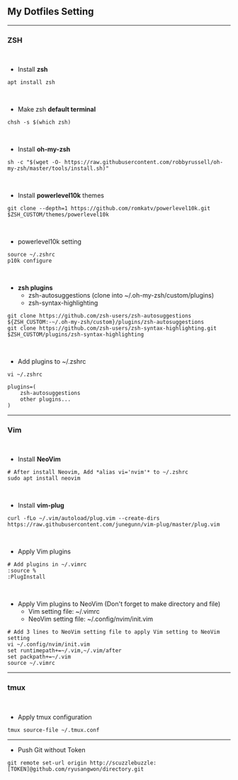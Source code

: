 ## My Dotfiles Setting

----
### ZSH
<br>

- Install **zsh**
```
apt install zsh
```

<br>

- Make zsh **default terminal**
```
chsh -s $(which zsh)
```

<br>

- Install **oh-my-zsh**
```
sh -c "$(wget -O- https://raw.githubusercontent.com/robbyrussell/oh-my-zsh/master/tools/install.sh)"
```

<br>

- Install **powerlevel10k** themes
```
git clone --depth=1 https://github.com/romkatv/powerlevel10k.git $ZSH_CUSTOM/themes/powerlevel10k
```

<br>

- powerlevel10k setting
```
source ~/.zshrc
p10k configure
```

<br>

- **zsh plugins**
    - zsh-autosuggestions (clone into ~/.oh-my-zsh/custom/plugins)
    - zsh-syntax-highlighting
```
git clone https://github.com/zsh-users/zsh-autosuggestions ${ZSH_CUSTOM:-~/.oh-my-zsh/custom}/plugins/zsh-autosuggestions 
git clone https://github.com/zsh-users/zsh-syntax-highlighting.git $ZSH_CUSTOM/plugins/zsh-syntax-highlighting
```

<br>

- Add plugins to ~/.zshrc

```
vi ~/.zshrc

plugins=( 
    zsh-autosuggestions
    other plugins...
)
```
----

### Vim

<br>

- Install **NeoVim**

```
# After install Neovim, Add *alias vi='nvim'* to ~/.zshrc
sudo apt install neovim
```

<br>

- Install **vim-plug**

```
curl -fLo ~/.vim/autoload/plug.vim --create-dirs https://raw.githubusercontent.com/junegunn/vim-plug/master/plug.vim
```

<br>

- Apply Vim plugins
```
# Add plugins in ~/.vimrc
:source %
:PlugInstall
```

<br>

- Apply Vim plugins to NeoVim (Don't forget to make directory and file)
    - Vim setting file: ~/.vimrc
    - NeoVim setting file: ~/.config/nvim/init.vim

```
# Add 3 lines to NeoVim setting file to apply Vim setting to NeoVim setting
vi ~/.config/nvim/init.vim
set runtimepath+=~/.vim,~/.vim/after
set packpath+=~/.vim
source ~/.vimrc
```

----

### tmux

<br>

- Apply tmux configuration

```
tmux source-file ~/.tmux.conf
```

----

- Push Git without Token

```
git remote set-url origin http://scuzzlebuzzle:[TOKEN]@github.com/ryusangwon/directory.git
```
